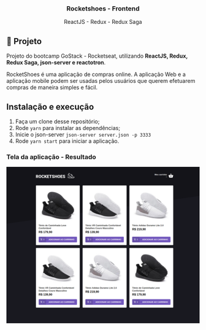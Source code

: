 <h3 align="center">Rocketshoes - Frontend</h3>
<p align="center">ReactJS - Redux - Redux Saga</p>

## :rocket: Projeto

Projeto do bootcamp GoStack - Rocketseat, utilizando **ReactJS, Redux, Redux Saga, json-server e reactotron**.

RocketShoes é uma aplicação de compras online. A aplicação Web e a aplicação mobile podem ser usadas pelos usuários que querem efetuarem compras de maneira simples e fácil.

## Instalação e execução

1. Faça um clone desse repositório;
2. Rode `yarn` para instalar as dependências;
3. Inicie o json-server `json-server server.json -p 3333`
4. Rode `yarn start` para iniciar a aplicação.

### Tela da aplicação - Resultado

![RocketShoes](.github/rocketShoes)
